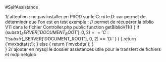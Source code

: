 #SelfAssistance


1/	attention : ne pas installer en PROD sur le C: ni le D: car permet de déterminer que l'on est en test
	exemple : 	// permet de récupérer la biblio V11 dans le fichier Controller.php
		public function getBiblioV11() {
			if (substr($_SERVER['DOCUMENT_ROOT'], 0, 2) == 'C:' !! substr($_SERVER['DOCUMENT_ROOT'], 0, 2) == 'D:' ) )  {
				return ('mvxbdtatst');
			} else {
				return ('mvxbdta');
			}		 
		}
2/ ajouter en mysql le dossier assistances utile pour le transfert de fichiers et mdp:netglob
